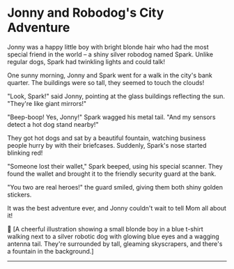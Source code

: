 # Jonny and Robodog's City Adventure

Jonny was a happy little boy with bright blonde hair who had the most special friend in the world – a shiny silver robodog named Spark. Unlike regular dogs, Spark had twinkling lights and could talk!

One sunny morning, Jonny and Spark went for a walk in the city's bank quarter. The buildings were so tall, they seemed to touch the clouds!

"Look, Spark!" said Jonny, pointing at the glass buildings reflecting the sun. "They're like giant mirrors!"

"Beep-boop! Yes, Jonny!" Spark wagged his metal tail. "And my sensors detect a hot dog stand nearby!"

They got hot dogs and sat by a beautiful fountain, watching business people hurry by with their briefcases. Suddenly, Spark's nose started blinking red!

"Someone lost their wallet," Spark beeped, using his special scanner. They found the wallet and brought it to the friendly security guard at the bank.

"You two are real heroes!" the guard smiled, giving them both shiny golden stickers.

It was the best adventure ever, and Jonny couldn't wait to tell Mom all about it!

🎨 [A cheerful illustration showing a small blonde boy in a blue t-shirt walking next to a silver robotic dog with glowing blue eyes and a wagging antenna tail. They're surrounded by tall, gleaming skyscrapers, and there's a fountain in the background.]

---
